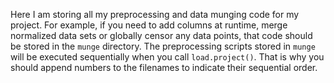 Here I am storing all my preprocessing and data munging code for my project. For example, if you need to add columns at runtime, merge normalized data sets or globally censor any data points, that code should be stored in the `munge` directory. The preprocessing scripts stored in `munge` will be executed sequentially when you call `load.project()`. That is why you should append numbers to the filenames to indicate their sequential order.
